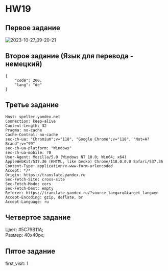 # HW19
## Первое задание 
![2023-10-27_09-20-21](https://github.com/ushakovp/HW19/assets/10615585/dae323fe-ad85-43bb-b9ae-1cd33c8ce6ba)  

## Второе задание (Язык для перевода - немецкий)  
```
{
    "code": 200,
    "lang": "de"
}
```
## Третье задание  
```
Host: speller.yandex.net
Connection: keep-alive
Content-Length: 32
Pragma: no-cache
Cache-Control: no-cache
sec-ch-ua: "Chromium";v="118", "Google Chrome";v="118", "Not=A?Brand";v="99"
sec-ch-ua-platform: "Windows"
sec-ch-ua-mobile: ?0
User-Agent: Mozilla/5.0 (Windows NT 10.0; Win64; x64) AppleWebKit/537.36 (KHTML, like Gecko) Chrome/118.0.0.0 Safari/537.36
Content-Type: application/x-www-form-urlencoded
Accept: */*
Origin: https://translate.yandex.ru
Sec-Fetch-Site: cross-site
Sec-Fetch-Mode: cors
Sec-Fetch-Dest: empty
Referer: https://translate.yandex.ru/?source_lang=ru&target_lang=en
Accept-Encoding: gzip, deflate, br
Accept-Language: ru
```
## Четвертое задание  
Цвет: #5C79B11A;  
Размер: 40x40px;  

## Пятое задание  
first_visit: 1
